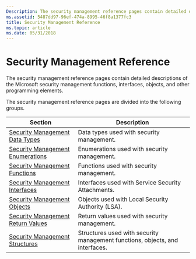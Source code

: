 ```yaml
---
Description: The security management reference pages contain detailed descriptions of the Microsoft security management functions, interfaces, objects, and other programming elements.
ms.assetid: 5487dd97-96ef-474a-8995-46f8a1377fc3
title: Security Management Reference
ms.topic: article
ms.date: 05/31/2018
---
```


# Security Management Reference

The security management reference pages contain detailed descriptions of the Microsoft security management functions, interfaces, objects, and other programming elements.

The security management reference pages are divided into the following groups.

| Section                                                           | Description                                                                  |
|-------------------------------------------------------------------|------------------------------------------------------------------------------|
| [Security Management Data Types](management-data-types.md)       | Data types used with security management.                                    |
| [Security Management Enumerations](management-enumerations.md)   | Enumerations used with security management.                                  |
| [Security Management Functions](management-functions.md)         | Functions used with security management.                                     |
| [Security Management Interfaces](management-interfaces.md)       | Interfaces used with Service Security Attachments.                           |
| [Security Management Objects](management-objects.md)             | Objects used with Local Security Authority (LSA).                            |
| [Security Management Return Values](management-return-values.md) | Return values used with security management.                                 |
| [Security Management Structures](management-structures.md)       | Structures used with security management functions, objects, and interfaces. |



 

 

 



